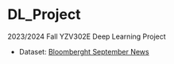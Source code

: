 # DL_Project
2023/2024 Fall YZV302E Deep Learning Project

* Dataset: [Bloomberght September News](https://drive.google.com/file/d/1mJg4o7veZBX1ZJqGRz4IrLUMOHtTEaHc/view?usp=share_link)
